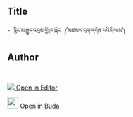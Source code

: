 ## Title
	- རྙིང་མ་རྒྱུད་འབུམ་གྱི་ཁ་སྐོང ༼མཚམས་བྲག་དགོན་པའི་བྲིས་མ༽

## Author
	- 



[<img src="https://img.icons8.com/color/25/000000/edit-property.png"> Open in Editor](http://editor.openpecha.org/P001662)

[<img width="25" src="https://library.bdrc.io/icons/BUDA-small.svg"> Open in Buda](https://library.bdrc.io/show/bdr:IE0OPP001662)
